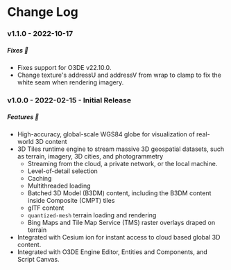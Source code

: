 # Change Log

### v1.1.0 - 2022-10-17

##### Fixes :wrench:

- Fixes support for O3DE v22.10.0.
- Change texture's addressU and addressV from wrap to clamp to fix the white seam when rendering imagery.

### v1.0.0 - 2022-02-15 - Initial Release

##### Features :tada:

- High-accuracy, global-scale WGS84 globe for visualization of real-world 3D content
- 3D Tiles runtime engine to stream massive 3D geospatial datasets, such as terrain, imagery, 3D cities, and photogrammetry
  - Streaming from the cloud, a private network, or the local machine.
  - Level-of-detail selection
  - Caching
  - Multithreaded loading
  - Batched 3D Model (B3DM) content, including the B3DM content inside Composite (CMPT) tiles
  - glTF content
  - `quantized-mesh` terrain loading and rendering
  - Bing Maps and Tile Map Service (TMS) raster overlays draped on terrain
- Integrated with Cesium ion for instant access to cloud based global 3D content.
- Integrated with O3DE Engine Editor, Entities and Components, and Script Canvas.
